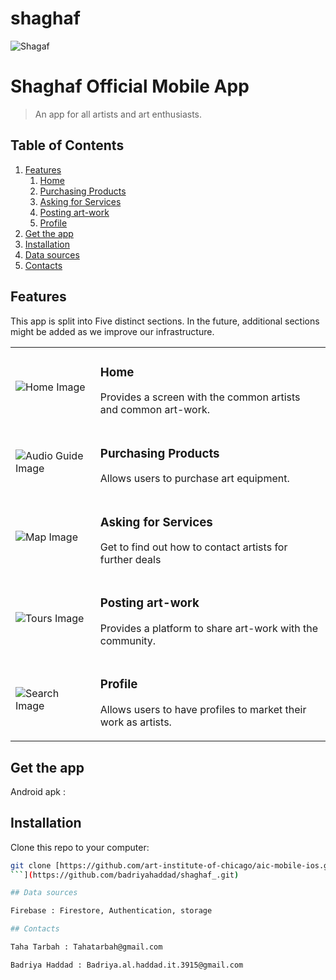# shaghaf

![Shagaf]([https://raw.githubusercontent.com/Art-Institute-of-Chicago/template/master/aic-logo.gif](https://firebasestorage.googleapis.com/v0/b/passion-9985b.appspot.com/o/artwork_images%2Fandroid_icon.png?alt=media&token=49733d08-f178-495b-8168-abed11658a6c))

# Shaghaf Official Mobile App
> An app for all artists and art enthusiasts.


## Table of Contents

1. [Features](#features)
	1. [Home](#home)
	1. [Purchasing Products](#Purchasing_Products)
	1. [Asking for Services](#Asking_for_Services)
	1. [Posting art-work](#Posting_art-work)
	1. [Profile](#Profile)
1. [Get the app](#get_the_app)
1. [Installation](#installation)
1. [Data sources](#Data-sources)
1. [Contacts](#contacts)

## Features

This app is split into Five distinct sections. In the future, additional sections might be added as we improve our infrastructure.

<table>
  <tr>
    <td><img src="Documentation/home.png" alt="Home Image"/></td>
    <td valign="top">
      <h3>Home</h3>
      <p>Provides a screen with the common artists and common art-work.</p>
    </td>
  </tr>
  <tr>
    <td><img src="Documentation/audioGuide.png" alt="Audio Guide Image"/></td>
    <td valign="top">
      <h3>Purchasing Products</h3>
      <p>Allows users to purchase art equipment.</p>
    </td>
  </tr>
  <tr>
    <td><img src="Documentation/map.png" alt="Map Image"/></td>
    <td valign="top">
      <h3>Asking for Services</h3>
      <p>Get to find out how to contact artists for further deals</p>
    </td>
  </tr>
  <tr>
    <td><img src="Documentation/tours.png" alt="Tours Image"/></td>
    <td valign="top">
      <h3>Posting art-work</h3>
      <p>Provides a platform to share art-work with the community.</p>
    </td>
  </tr>
  <tr>
    <td><img src="Documentation/search.png" alt="Search Image"/></td>
    <td valign="top">
      <h3>Profile</h3>
      <p>Allows users to have profiles to market their work as artists.</p>
    </td>
  </tr>
 
</table>


## Get the app

Android apk : 

## Installation

Clone this repo to your computer:

```bash
git clone [https://github.com/art-institute-of-chicago/aic-mobile-ios.git
```](https://github.com/badriyahaddad/shaghaf_.git)

## Data sources

Firebase : Firestore, Authentication, storage

## Contacts

Taha Tarbah : Tahatarbah@gmail.com

Badriya Haddad : Badriya.al.haddad.it.3915@gmail.com

